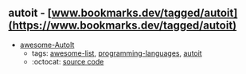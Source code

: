 autoit - [www.bookmarks.dev/tagged/autoit](https://www.bookmarks.dev/tagged/autoit)
---
* [awesome-AutoIt](https://github.com/J2TeaM/awesome-AutoIt#readme)
    * tags: [awesome-list](../tagged/awesome-list.md), [programming-languages](../tagged/programming-languages.md), [autoit](../tagged/autoit.md)
    * :octocat: [source code](https://github.com/J2TeaM/awesome-AutoIt#readme)

